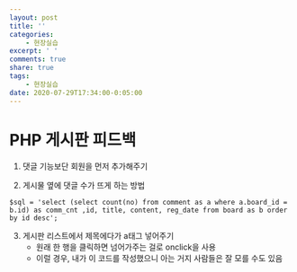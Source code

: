 ```yaml
---
layout: post
title: ''
categories:
    - 현장실습
excerpt: ' '
comments: true
share: true
tags:
    - 현장실습
date: 2020-07-29T17:34:00-0:05:00
---
```


# PHP 게시판 피드백
1. 댓글 기능보단 회원을 먼저 추가해주기

2. 게시물 옆에 댓글 수가 뜨게 하는 방법
```
$sql = 'select (select count(no) from comment as a where a.board_id = b.id) as comm_cnt ,id, title, content, reg_date from board as b order by id desc';
```

3. 게시판 리스트에서 제목에다가 a태그 넣어주기
    - 원래 한 행을 클릭하면 넘어가주는 걸로 onclick을 사용
    - 이럴 경우, 내가 이 코드를 작성했으니 아는 거지 사람들은 잘 모를 수도 있음
    